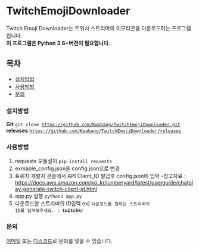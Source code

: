 # TwitchEmojiDownloader <img src="https://img.shields.io/static/v1?label=code&message=Python3&color=orange" alt="">

Twitch Emoji Downloader는 트위치 스트리머의 이모티콘을 다운로드하는 프로그램입니다.<br>
**이 프로그램은 Python 3.6+버전이 필요합니다.**

## 목차
- [설치방법](#설치방법)
- [사용방법](#사용방법)
- [문의](#문의)

### 설치방법 
**Git** <code>git clone https://github.com/Kwabang/TwitchEmojiDownloader.git</code><br>
**releases** <code>https://github.com/Kwabang/TwitchEmojiDownloader/releases</code>

### 사용방법
1. requests 모듈설치 <code>pip install requests</code>
2. exmaple_config.json을 config.json으로 변경
3. 트위치 개발자 콘솔에서 API Client_ID 발급후 config.json에 입력
  -참고자료 : https://docs.aws.amazon.com/ko_kr/lumberyard/latest/userguide/chatplay-generate-twitch-client-id.html
4. app.py 실행 <code>python3 app.py</code>
5. 다운로드할 스트리머의 ID입력 ex) <code>다운로드를 원하는 스트리머의 ID를 입력해주세요. : **twitchkr**</code>

### 문의
[이메일](mailto:kwabang2827@gmail.com) 또는 [디스코드](https://discordapp.com/invite/z8UBtjp)로 문의를 넣을 수 있습니다.
